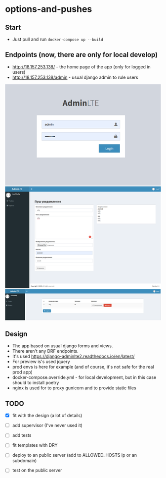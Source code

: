 # options-and-pushes

## Start
* Just pull and run `docker-compose up --build`

## Endpoints (now, there are only for local develop)
* http://18.157.253.138/ - the home page of the app (only for logged in users)
* http://18.157.253.138/admin - usual django admin to rule users

![login view](https://github.com/algol2302/options_and_pushes/blob/master/image0.png)
![pushes view](https://github.com/algol2302/options_and_pushes/blob/master/image1.png)
![options view](https://github.com/algol2302/options_and_pushes/blob/master/image2.png)


## Design

* The app based on usual django forms and views. 
* There aren't any DRF endpoints.
* It's used https://django-adminlte2.readthedocs.io/en/latest/
* For preview is's used jquery
* prod envs is here for example (and of course, it's not safe for the real prod app)
* docker-compose.override.yml - for local development, but in this case should to install poetry
* nginx is used for to proxy gunicorn and to provide static files

## TODO
* [X]  fit with the design (a lot of details)
* [ ]  add supervisor (I've never used it)
* [ ]  add tests
* [ ]  fit templates with DRY 
* [ ]  deploy to an public server (add to ALLOWED_HOSTS ip or an subdomain)
* [ ]  test on the public server 
 
